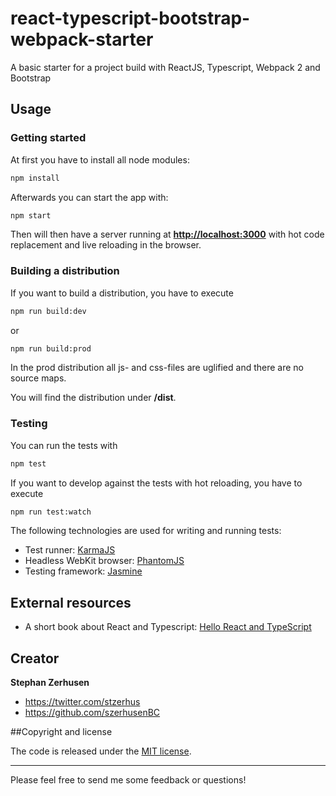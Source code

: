 # react-typescript-bootstrap-webpack-starter
A basic starter for a project build with ReactJS, Typescript, Webpack 2 and Bootstrap

## Usage

### Getting started
At first you have to install all node modules:

```bash
npm install
```

Afterwards you can start the app with:

```bash
npm start
```

Then will then have a server running at **[http://localhost:3000](http://localhost:3000)** with hot code replacement and live reloading in the browser.

### Building a distribution
If you want to build a distribution, you have to execute

```bash
npm run build:dev
```
or
```bash
npm run build:prod
```

In the prod distribution all js- and css-files are uglified and there are no source maps.

You will find the distribution under **/dist**.

### Testing
You can run the tests with

```bash
npm test
```

If you want to develop against the tests with hot reloading, you have to execute

```bash
npm run test:watch
```

The following technologies are used for writing and running tests:

* Test runner: [KarmaJS](https://karma-runner.github.io)
* Headless WebKit browser: [PhantomJS](http://phantomjs.org)
* Testing framework: [Jasmine](https://jasmine.github.io/)

## External resources

* A short book about React and Typescript: [Hello React and TypeScript](https://charleslbryant.gitbooks.io/hello-react-and-typescript/content/index.html)

## Creator

**Stephan Zerhusen**

* <https://twitter.com/stzerhus>
* <https://github.com/szerhusenBC>

##Copyright and license

The code is released under the [MIT license](LICENSE?raw=true).

---------------------------------------

Please feel free to send me some feedback or questions!
